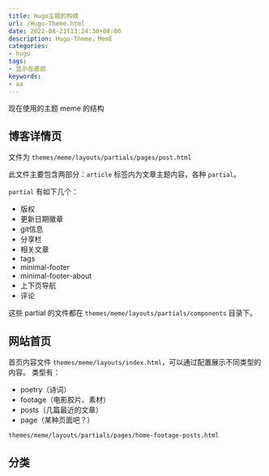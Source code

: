```yaml
---
title: Hugo主题的构成
url: /Hugo-Theme.html
date: 2022-08-21T13:24:30+08:00
description: Hugo-Theme，MemE
categories:
- hugo
tags:
- 显示在底部
keywords:
- aa
---
```


现在使用的主题 meme 的结构

## 博客详情页

文件为 `themes/meme/layouts/partials/pages/post.html`

此文件主要包含两部分：`article` 标签内为文章主题内容，各种 `partial`。

`partial` 有如下几个：
- 版权
- 更新日期徽章
- git信息
- 分享栏
- 相关文章
- tags
- minimal-footer
- minimal-footer-about
- 上下页导航
- 评论

这些 partial 的文件都在 `themes/meme/layouts/partials/components` 目录下。

## 网站首页
首页内容文件 `themes/meme/layouts/index.html`，可以通过配置展示不同类型的内容。
类型有：
- poetry（诗词）
- footage（电影胶片、素材）
- posts（几篇最近的文章）
- page（某种页面吧？）

`themes/meme/layouts/partials/pages/home-footage-posts.html`

## 分类


